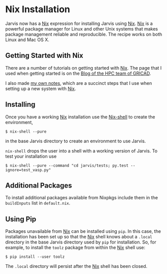 # Nix Installation

Jarvis now has a [Nix] expression for installing Jarvis using
[Nix]. [Nix] is a powerful package manager for Linux and other Unix
systems that makes package management reliable and reproducible. The
recipe works on both Linux and Mac OS X.

## Getting Started with Nix

There are a number of tutorials on getting started with [Nix]. The
page that I used when getting started is on the [Blog of the HPC team
of
GRICAD](https://gricad.github.io/calcul/nix/tuto/2017/07/04/nix-tutorial.html).

I also made [my own
notes](https://github.com/wd15/nixes/blob/master/NIX-NOTES.md), which
are a succinct steps that I use when setting up a new system with
[Nix].

## Installing

Once you have a working [Nix] installation use the
[Nix-shell](https://www.sam.today/blog/environments-with-nix-shell-learning-nix-pt-1/)
to create the environment,

    $ nix-shell --pure

in the base Jarvis directory to create an environment to use Jarvis.

`nix-shell` drops the user into a shell with a working version of
Jarvis. To test your installation use

    $ nix-shell --pure --command "cd jarvis/tests; py.test --ignore=test_vasp.py"

## Additional Packages

To install additional packages available from Nixpkgs include them in
the `buildInputs` list in `default.nix`.

## Using Pip

Packages unavailable from [Nix] can be installed using `pip`. In this
case, the installation has been set up so that the [Nix] shell knows
about a `.local` directory in the base Jarvis directory used by `pip`
for installation.  So, for example, to install the `toolz` package
from within the [Nix] shell use:

    $ pip install --user toolz

The `.local` directory will persist after the [Nix] shell has been
closed.

[Nix]: https://nixos.org/nix/
